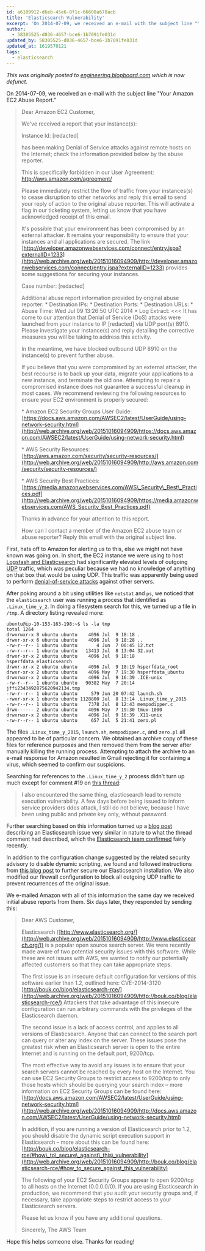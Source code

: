 ```yaml
---
id: a6109912-d6eb-45e6-8f1c-66608a670acb
title: 'Elasticsearch Vulnerability'
excerpt: 'On 2014-07-09, we received an e-mail with the subject line "Your Amazon EC2 Abuse Report."'
author:
  - 58305525-d036-4657-bce6-1b7091fe031d
updated_by: 58305525-d036-4657-bce6-1b7091fe031d
updated_at: 1619570121
tags:
  - elasticsearch
---
```

*This was originally posted to [engineering.blopboard.com](http://web.archive.org/web/20151023063559/http://engineering.blopboard.com/about-blopboard) which is now defunct.*

On 2014-07-09, we received an e-mail with the subject line "Your Amazon EC2 Abuse Report."

> Dear Amazon EC2 Customer,
> 
> We've received a report that your instance(s):
> 
> Instance Id: \[redacted\]
> 
> has been making Denial of Service attacks against remote hosts on the Internet; check the information provided below by the abuse reporter.
> 
> This is specifically forbidden in our User Agreement: http://aws.amazon.com/agreement/
> 
> Please immediately restrict the flow of traffic from your instances(s) to cease disruption to other networks and reply this email to send your reply of action to the original abuse reporter. This will activate a flag in our ticketing system, letting us know that you have acknowledged receipt of this email.
> 
> It's possible that your environment has been compromised by an external attacker. It remains your responsibility to ensure that your instances and all applications are secured. The link [http://developer.amazonwebservices.com/connect/entry.jspa?externalID=1233](http://web.archive.org/web/20151016094909/http://developer.amazonwebservices.com/connect/entry.jspa?externalID=1233) provides some suggestions for securing your instances.
> 
> Case number: \[redacted\]
> 
> Additional abuse report information provided by original abuse reporter:
> \* Destination IPs:
> \* Destination Ports:
> \* Destination URLs:
> \* Abuse Time: Wed Jul 09 13:26:50 UTC 2014
> \* Log Extract:
> <<<
> It has come to our attention that Denial of Service (DoS) attacks were launched from your instance to IP \[redacted\] via UDP port(s) 8910. Please investigate your instance(s) and reply detailing the corrective measures you will be taking to address this activity.
> 
> In the meantime, we have blocked outbound UDP 8910 on the instance(s) to prevent further abuse.
> 
> If you believe that you were compromised by an external attacker, the best recourse is to back up your data, migrate your applications to a new instance, and terminate the old one. Attempting to repair a compromised instance does not guarantee a successful cleanup in most cases. We recommend reviewing the following resources to ensure your EC2 environment is properly secured:
> 
> \* Amazon EC2 Security Groups User Guide:
> [https://docs.aws.amazon.com/AWSEC2/latest/UserGuide/using-network-security.html](http://web.archive.org/web/20151016094909/https://docs.aws.amazon.com/AWSEC2/latest/UserGuide/using-network-security.html)
> 
> \* AWS Security Resources:
> [http://aws.amazon.com/security/security-resources/](http://web.archive.org/web/20151016094909/http://aws.amazon.com/security/security-resources/)
> 
> \* AWS Security Best Practices:
> [https://media.amazonwebservices.com/AWS\_Security\_Best\_Practices.pdf](http://web.archive.org/web/20151016094909/https://media.amazonwebservices.com/AWS_Security_Best_Practices.pdf)
> 
> Thanks in advance for your attention to this report.
> 
> How can I contact a member of the Amazon EC2 abuse team or abuse reporter?
> Reply this email with the original subject line.

First, hats off to Amazon for alerting us to this, else we might not have known was going on. In short, the EC2 instance we were using to host [Logstash and Elasticsearch](http://web.archive.org/web/20151016094909/http://engineering.blopboard.com/centralized-logging-with-monolog-logstash-and-elasticsearch) had significantly elevated levels of outgoing [UDP](http://web.archive.org/web/20151016094909/https://en.wikipedia.org/wiki/User_Datagram_Protocol "User Datagram Protocol - Wikipedia, the free encyclopedia") traffic, which was peculiar because we had no knowledge of anything on that box that would be using UDP. This traffic was apparently being used to perform [denial-of-service attacks](http://web.archive.org/web/20151016094909/https://en.wikipedia.org/wiki/Denial-of-service_attack) against other servers.

After poking around a bit using utilities like `netstat` and `ps`, we noticed that the `elasticsearch` user was running a process that identified as `.Linux_time_y_2`. In doing a filesystem search for this, we turned up a file in `/tmp`. A directory listing revealed more:

```none
ubuntu@ip-10-153-163-198:~$ ls -la tmp
total 1264
drwxrwxr-x 8 ubuntu ubuntu    4096 Jul  9 18:18 .
drwxr-xr-x 6 ubuntu ubuntu    4096 Jul  9 18:28 ..
-rw-r--r-- 1 ubuntu ubuntu       4 Jun  7 00:45 12.txt
-rw-r--r-- 1 ubuntu ubuntu   13413 Jul  8 13:04 32.out
drwxr-xr-x 2 ubuntu ubuntu    4096 Jul  9 18:18 hsperfdata_elasticsearch
drwxr-xr-x 2 ubuntu ubuntu    4096 Jul  9 18:19 hsperfdata_root
drwxr-xr-x 2 ubuntu ubuntu    4096 May  7 19:30 hsperfdata_ubuntu
drwxrwxr-x 2 ubuntu ubuntu    4096 Jul  9 16:39 .ICE-unix
-rw-r--r-- 1 ubuntu ubuntu   90382 May  7 20:14 jffi2343492875620942134.tmp
-rw-r--r-- 1 ubuntu ubuntu     579 Jun 20 07:42 launch.sh
-rwxr-xr-x 1 ubuntu ubuntu 1128800 Jul  8 13:14 .Linux_time_y_2015
-rw-r--r-- 1 ubuntu ubuntu    7378 Jul  8 12:43 mempodipper.c
drwx------ 2 ubuntu ubuntu    4096 May  7 19:30 tmux-1000
drwxrwxr-x 2 ubuntu ubuntu    4096 Jul  9 16:39 .X11-unix
-rw-r--r-- 1 ubuntu ubuntu     657 Jul  5 21:41 zero.pl
```

The files `.Linux_time_y_2015`, `launch.sh`, `mempodipper.c`, and `zero.pl` all appeared to be of particular concern. We obtained an archive copy of these files for reference purposes and then removed them from the server after manually killing the running process. Attempting to attach the archive to an e-mail response for Amazon resulted in Gmail rejecting it for containing a virus, which seemed to confirm our suspicions.

Searching for references to the `.Linux_time_y_2` process didn't turn up much except for comment #19 on [this thread](http://web.archive.org/web/20151016094909/http://www.google.com/translate?hl=en&ie=UTF8&sl=auto&tl=en&u=http://www.v2ex.com/t/121336):

> I also encountered the same thing, elasticsearch lead to remote execution vulnerability. A few days before being issued to inform service providers ddos attack, I still do not believe, because I have been using public and private key only, without password.

Further searching based on this information turned up a [blog post](http://web.archive.org/web/20151016094909/http://bouk.co/blog/elasticsearch-rce/ "Insecure default in Elasticsearch enables remote code execution") describing an Elasticsearch issue very similar in nature to what the thread comment had described, which the [Elasticsearch team confirmed](http://web.archive.org/web/20151016094909/http://www.elasticsearch.org/community/security/ "Elasticsearch.org Security Issues | Elasticsearch") fairly recently.

In addition to the configuration change suggested by the related security advisory to disable dynamic scripting, we found and followed instructions from [this blog post](http://web.archive.org/web/20151016094909/http://www.ragingcomputer.com/2014/02/securing-elasticsearch-kibana-with-nginx "Securing Elasticsearch / Kibana with nginx") to further secure our Elasticsearch installation. We also modified our firewall configuration to block all outgoing UDP traffic to prevent recurrences of the original issue.

We e-mailed Amazon with all of this information the same day we received initial abuse reports from them. Six days later, they responded by sending this:

> Dear AWS Customer,
> 
> Elasticsearch ([http://www.elasticsearch.org/](http://web.archive.org/web/20151016094909/http://www.elasticsearch.org/)) is a popular open source search server. We were recently made aware of two potential security issues with this software. While these are not issues with AWS, we wanted to notify our potentially affected customers so that they can take appropriate steps.
> 
> The first issue is an insecure default configuration for versions of this software earlier than 1.2, outlined here:
> CVE-2014-3120 [http://bouk.co/blog/elasticsearch-rce/](http://web.archive.org/web/20151016094909/http://bouk.co/blog/elasticsearch-rce/)
> Attackers that take advantage of this insecure configuration can run arbitrary commands with the privileges of the Elasticsearch daemon.
> 
> The second issue is a lack of access control, and applies to all versions of Elasticsearch. Anyone that can connect to the search port can query or alter any index on the server. These issues pose the greatest risk when an Elasticsearch server is open to the entire Internet and is running on the default port, 9200/tcp.
> 
> The most effective way to avoid any issues is to ensure that your search servers cannot be reached by every host on the Internet. You can use EC2 Security Groups to restrict access to 9200/tcp to only those hosts which should be querying your search index – more information on EC2 Security Groups can be found here:
> [http://docs.aws.amazon.com/AWSEC2/latest/UserGuide/using-network-security.html](http://web.archive.org/web/20151016094909/http://docs.aws.amazon.com/AWSEC2/latest/UserGuide/using-network-security.html)
> 
> In addition, if you are running a version of Elasticsearch prior to 1.2, you should disable the dynamic script execution support in Elasticsearch – more about this can be found here:
> [http://bouk.co/blog/elasticsearch-rce/#how\_to\_secure\_against\_this\_vulnerability](http://web.archive.org/web/20151016094909/http://bouk.co/blog/elasticsearch-rce/#how_to_secure_against_this_vulnerability)
> 
> The following of your EC2 Security Groups appear to open 9200/tcp to all hosts on the Internet (0.0.0.0/0). If you are using Elasticsearch in production, we recommend that you audit your security groups and, if necessary, take appropriate steps to restrict access to your Elasticsearch servers.
> 
> Please let us know if you have any additional questions.
> 
> Sincerely,
> The AWS Team

Hope this helps someone else. Thanks for reading!